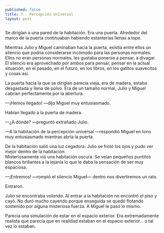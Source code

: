 ```yaml
---
published: false
title: 7.- Percepción Universal
layout: post
---
```

Se dirigían a una pared de la habitación. Era una puerta. Alrededor del marco de la puerta continuaban habiendo estanterías llenas a tope.

Mientras Julio y Miguel caminaban hacia la puerta, existía entre ellos un silencio que podría considerarse incómodo para las personas normales. Ellos no eran personas normales, les gustaba ponerse a pensar, a divagar. El silencio era aprovechado por ambos para pensar, pensar en la actual situación, en el pasado, en el futuro, en los libros, en los gatitos suavecitos y cosas así.

La puerta hacia la que se dirigían parecía vieja, era de madera, estaba desgastada y llena de polvo. Era de un tamaño normal, Julio y Miguel cabrían perfectamente por la abertura.

—¡Hemos llegado! —dijo Miguel muy entusiasmado.

Habían llegado a la puerta de madera.

—¿A dónde? —preguntó extrañado Julio.

—A la habitación de la percepción universal —respondió Miguel en tono muy entusiasmado mientras abría la puerta.

De la habitación salió una luz cegadora. Julio se frotó los ojos y pudo ver mejor dentro de la habitación.  
Misteriosamente vió una habitación oscura. Se veían pequeños puntitos blancos brillantes a la lejanía lo que le daba la sensación de ser muy espaciosa.

—¡Entremos! —rompió el silencio Miguel— dentro nos divertiremos un rato.

Entraron.

Julio se encontraba _volando_. Al entrar a la habitación no encontró el piso y cayó. No duró mucho cayendo porque enseguida se quedó flotando sostenido por alguna misteriosa fuerza. A Miguel le pasó lo mismo.

Parecía una simulación de estar en el espacio exterior. Era extremadamente realista que parecía que en realidad estaban en el espacio exterior... o tal vez lo estaban.